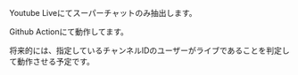 Youtube Liveにてスーパーチャットのみ抽出します。

Github Actionにて動作してます。

将来的には、指定しているチャンネルIDのユーザーがライブであることを判定して動作させる予定です。
